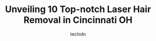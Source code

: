 ---
layout: ampstory
image: https://i0.wp.com/www.depkes.org/wp-content/uploads/2023/06/laser-hair-removal-0-in-cincinnati-oh-1685774954.jpeg?resize=640,853
author: techidn
featured: false
description: Discover the impressive array of Laser Hair Removal options in Cincinnati OH, where you can find 10 of the largest Laser Hair Removal establishments in the area. From renowned classics to hi
title: Unveiling 10 Top-notch Laser Hair Removal in Cincinnati OH
cover:
   title: Unveiling 10 Top-notch Laser Hair Removal in Cincinnati OH
   subtitle: Rickpate
   background: https://www.depkes.org/wp-content/uploads/2023/06/laser-hair-removal-0-in-cincinnati-oh-1685774954.jpeg

pages: 
 - layout: thirds
   top: <h1>#1 Ideal Image Bellevue</h1>
   bottom: "<p>I had laser hair removal on my lip and chin. Mallory was great. She was thorough kind and it didnt hurt. And when I left you couldnt even tell I had anything done. </p>"
   background: https://www.depkes.org/wp-content/uploads/2023/06/laser-hair-removal-1-in-cincinnati-oh-1685774955.jpeg
   backgroundblur: true
 - layout: thirds
   top: <h1>#2 Ideal Image Kenwood</h1>
   bottom: "<p>I have been treated by Kylie on my lower legs for laser hair removal for the past few sessions. Shes awesome and has done a wonderful job!  Ive seen great results so fa</p>"
   background: https://www.depkes.org/wp-content/uploads/2023/06/laser-hair-removal-2-in-cincinnati-oh-1685774955.png
   cta:
      link: https://www.depkes.org/blog/unveiling-10-top-notch-laser-hair-removal-in-cincinnati-oh/
      text: Unveiling 10 Top-notch Laser Hair Removal in Cincinnati OH
 - layout: thirds
   top: <h1>#3 European Wax Center</h1>
   bottom: "<p>2692 Madison Rd C1, Cincinnati, OH 45208, United States</p>"
   background: https://www.depkes.org/wp-content/uploads/2023/06/laser-hair-removal-3-in-cincinnati-oh-1685774956.jpeg
   cta:
      link: https://www.depkes.org/blog/unveiling-10-top-notch-laser-hair-removal-in-cincinnati-oh/
      text: Unveiling 10 Top-notch Laser Hair Removal in Cincinnati OH
 - layout: thirds
   top: <h1>#4 Milan Laser Hair Removal</h1>
   bottom: "<p>411 E Kemper Rd, Springdale, OH 45246, United States</p>"
   background: https://images.unsplash.com/photo-1546497974-b213c9efb599?ixlib=rb-4.0.3&ixid=MnwxMjA3fDB8MHxwaG90by1wYWdlfHx8fGVufDB8fHx8&auto=format&fit=crop&w=640&h=853&q=80
   cta:
      link: https://www.depkes.org/blog/unveiling-10-top-notch-laser-hair-removal-in-cincinnati-oh/
      text: Unveiling 10 Top-notch Laser Hair Removal in Cincinnati OH
 - layout: thirds
   top: <h1>#5 The Dermatology, Laser & Vein Center</h1>
   bottom: "<p>9505 Montgomery Rd STE 201, Cincinnati, OH 45242, United States</p>"
   background: https://images.unsplash.com/photo-1615749413727-825b59a857b5?ixlib=rb-4.0.3&ixid=MnwxMjA3fDB8MHxwaG90by1wYWdlfHx8fGVufDB8fHx8&auto=format&fit=crop&w=640&h=853&q=80
   cta:
      link: https://www.depkes.org/blog/unveiling-10-top-notch-laser-hair-removal-in-cincinnati-oh/
      text: Unveiling 10 Top-notch Laser Hair Removal in Cincinnati OH
 - layout: thirds
   top: <h1>#6 Omega Beauty</h1>
   bottom: "<p>1126 Broadway, Cincinnati, OH 45202, United States</p>"
   background: https://images.unsplash.com/photo-1540457036297-448b6b99e91c?ixlib=rb-4.0.3&ixid=MnwxMjA3fDB8MHxwaG90by1wYWdlfHx8fGVufDB8fHx8&auto=format&fit=crop&w=640&h=853&q=80
   cta:
      link: https://www.depkes.org/blog/unveiling-10-top-notch-laser-hair-removal-in-cincinnati-oh/
      text: Unveiling 10 Top-notch Laser Hair Removal in Cincinnati OH
 - layout: thirds
   top: <h1>#7 Advanced Cosmetic Surgery & Laser Center</h1>
   bottom: "<p>3805 Edwards Rd #100, Cincinnati, OH 45209, United States</p>"
   background: https://images.unsplash.com/photo-1632260260864-caf7fde5ec36?ixlib=rb-4.0.3&ixid=MnwxMjA3fDB8MHxwaG90by1wYWdlfHx8fGVufDB8fHx8&auto=format&fit=crop&w=640&h=853&q=80
   cta:
      link: https://www.depkes.org/blog/unveiling-10-top-notch-laser-hair-removal-in-cincinnati-oh/
      text: Unveiling 10 Top-notch Laser Hair Removal in Cincinnati OH
 - layout: thirds
   middle: Continue reading...
   background: https://images.unsplash.com/photo-1552083974-186346191183?ixlib=rb-4.0.3&ixid=MnwxMjA3fDB8MHxwaG90by1wYWdlfHx8fGVufDB8fHx8&auto=format&fit=crop&w=640&h=853&q=80
   cta:
      link: https://www.depkes.org/blog/unveiling-10-top-notch-laser-hair-removal-in-cincinnati-oh/
      text: Unveiling 10 Top-notch Laser Hair Removal in Cincinnati OH
      
---